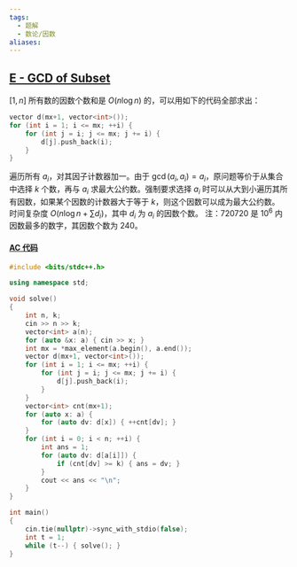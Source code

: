 ```yaml
---
tags:
  - 题解
  - 数论/因数
aliases:
---
```

## [E - GCD of Subset](https://atcoder.jp/contests/abc393/tasks/abc393_e)

$[1,n]$ 所有数的因数个数和是 $O(n\log n)$ 的，可以用如下的代码全部求出：
```cpp
vector d(mx+1, vector<int>());
for (int i = 1; i <= mx; ++i) {
    for (int j = i; j <= mx; j += i) {
        d[j].push_back(i);
    }
}
```
遍历所有 $a_i$，对其因子计数器加一。由于 $\gcd(a_i,a_i)=a_i$，原问题等价于从集合中选择 $k$ 个数，再与 $a_i$ 求最大公约数。强制要求选择 $a_i$ 时可以从大到小遍历其所有因数，如果某个因数的计数器大于等于 $k$，则这个因数可以成为最大公约数。
时间复杂度 $O(n\log n+\sum d_i)$，其中 $d_i$ 为 $a_i$ 的因数个数。
注：$720720$ 是 $10^6$ 内因数最多的数字，其因数个数为 $240$。

#### [AC 代码](https://atcoder.jp/contests/abc393/submissions/62802320)

```cpp
#include <bits/stdc++.h>

using namespace std;

void solve()
{
	int n, k;
    cin >> n >> k;
    vector<int> a(n);
    for (auto &x: a) { cin >> x; }
    int mx = *max_element(a.begin(), a.end());
    vector d(mx+1, vector<int>());
    for (int i = 1; i <= mx; ++i) {
        for (int j = i; j <= mx; j += i) {
            d[j].push_back(i);
        }
    }
    vector<int> cnt(mx+1);
    for (auto x: a) {
        for (auto dv: d[x]) { ++cnt[dv]; }
    }
    for (int i = 0; i < n; ++i) {
        int ans = 1;
        for (auto dv: d[a[i]]) {
            if (cnt[dv] >= k) { ans = dv; }
        }
        cout << ans << "\n";
    }
}

int main()
{
	cin.tie(nullptr)->sync_with_stdio(false);
	int t = 1;
	while (t--) { solve(); }
}

```
